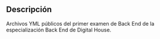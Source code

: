 ## Descripción

Archivos YML públicos del primer examen de Back End de la especialización Back End de Digital House.
